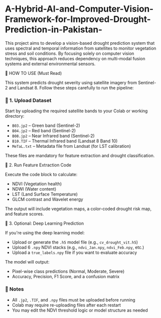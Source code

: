 # A-Hybrid-AI-and-Computer-Vision-Framework-for-Improved-Drought-Prediction-in-Pakistan-
This project aims to develop a vision-based drought prediction system that uses spectral and temporal information from satellites to monitor vegetation stress and soil conditions. By focusing solely on computer vision techniques, this approach reduces dependency on multi-modal fusion systems and external environmental sensors.

📘 HOW TO USE (Must Read)

This system predicts drought severity using satellite imagery from Sentinel-2 and Landsat 8. Follow these steps carefully to run the pipeline:

### 🔹 1. Upload Dataset

Start by uploading the required satellite bands to your Colab or working directory:

* `B03.jp2` – Green band (Sentinel-2)
* `B04.jp2` – Red band (Sentinel-2)
* `B08.jp2` – Near Infrared band (Sentinel-2)
* `B10.TIF` – Thermal Infrared band (Landsat 8 Band 10)
* `MeTaL.txt` – Metadata file from Landsat (for LST calibration)

These files are mandatory for feature extraction and drought classification.

🔹 2. Run Feature Extraction Code

Execute the code block to calculate:

* NDVI (Vegetation health)
* NDWI (Water content)
* LST (Land Surface Temperature)
* GLCM contrast and Wavelet energy

The output will include vegetation maps, a color-coded drought risk map, and feature scores.

🔹 3. Optional: Deep Learning Prediction

If you're using the deep learning model:

* Upload or generate the `.h5` model file (e.g., `cv_drought_vit.h5`)
* Upload 6 `.npy` NDVI stacks (e.g., `ndvi_Jan.npy`, `ndvi_Feb.npy`, etc.)
* Upload a `true_labels.npy` file if you want to evaluate accuracy

The model will output:

* Pixel-wise class predictions (Normal, Moderate, Severe)
* Accuracy, Precision, F1 Score, and a confusion matrix

### 📌 Notes

* All `.jp2`, `.TIF`, and `.npy` files must be uploaded before running
* Colab may require re-uploading files after each restart
* You may edit the NDVI threshold logic or model structure as needed
